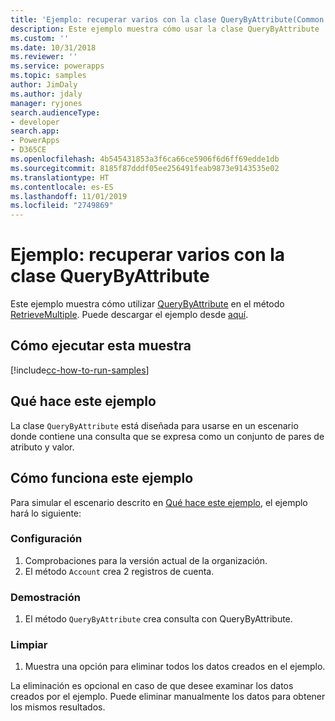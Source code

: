 ```yaml
---
title: 'Ejemplo: recuperar varios con la clase QueryByAttribute(Common Data Service) | Microsoft Docs'
description: Este ejemplo muestra cómo usar la clase QueryByAttribute
ms.custom: ''
ms.date: 10/31/2018
ms.reviewer: ''
ms.service: powerapps
ms.topic: samples
author: JimDaly
ms.author: jdaly
manager: ryjones
search.audienceType:
- developer
search.app:
- PowerApps
- D365CE
ms.openlocfilehash: 4b545431853a3f6ca66ce5906f6d6ff69edde1db
ms.sourcegitcommit: 8185f87dddf05ee256491feab9873e9143535e02
ms.translationtype: HT
ms.contentlocale: es-ES
ms.lasthandoff: 11/01/2019
ms.locfileid: "2749869"
---
```

# <a name="sample-retrieve-multiple-with-the-querybyattribute-class"></a>Ejemplo: recuperar varios con la clase QueryByAttribute

<!-- https://docs.microsoft.com/dynamics365/customer-engagement/developer/org-service/sample-retrieve-multiple-querybyattribute-class -->

Este ejemplo muestra cómo utilizar [QueryByAttribute](https://docs.microsoft.com/dotnet/api/microsoft.xrm.sdk.query.querybyattribute?view=dynamics-general-ce-9) en el método [RetrieveMultiple](https://docs.microsoft.com/dotnet/api/microsoft.xrm.sdk.iorganizationservice.retrievemultiple?view=dynamics-general-ce-9). Puede descargar el ejemplo desde [aquí](https://github.com/Microsoft/PowerApps-Samples/tree/master/cds/orgsvc/C%23/RetrieveMultipleQueryByAttribute).

## <a name="how-to-run-this-sample"></a>Cómo ejecutar esta muestra

[!include[cc-how-to-run-samples](../../includes/cc-how-to-run-samples.md)]


## <a name="what-this-sample-does"></a>Qué hace este ejemplo

La clase `QueryByAttribute` está diseñada para usarse en un escenario donde contiene una consulta que se expresa como un conjunto de pares de atributo y valor.

## <a name="how-this-sample-works"></a>Cómo funciona este ejemplo

Para simular el escenario descrito en [Qué hace este ejemplo](#what-this-sample-does), el ejemplo hará lo siguiente:

### <a name="setup"></a>Configuración

1. Comprobaciones para la versión actual de la organización.
1. El método `Account` crea 2 registros de cuenta.

### <a name="demonstrate"></a>Demostración

1. El método `QueryByAttribute` crea consulta con QueryByAttribute.

### <a name="clean-up"></a>Limpiar

1. Muestra una opción para eliminar todos los datos creados en el ejemplo.

La eliminación es opcional en caso de que desee examinar los datos creados por el ejemplo. Puede eliminar manualmente los datos para obtener los mismos resultados.
